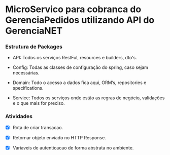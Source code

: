 # MicroServico para cobranca do GerenciaPedidos utilizando API do GerenciaNET

### Estrutura de Packages

* API: Todos os serviços RestFul, resources e builders, dto's.

* Config: Todas as classes de configuração do spring, caso sejam necessárias.

* Domain: Todo o acesso a dados fica aqui, ORM’s, repositories e specifications.

* Service: Todos os serviços onde estão as regras de negócio, validações e o que mais for preciso.

### Atividades

- [x] Rota de criar transacao.
- [x] Retornar objeto enviado no HTTP Response.
- [x] Variaveis de autenticacao de forma abstrata no ambiente.
   

